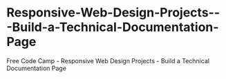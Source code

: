 # Responsive-Web-Design-Projects---Build-a-Technical-Documentation-Page
Free Code Camp - Responsive Web Design Projects - Build a Technical Documentation Page
